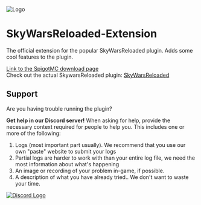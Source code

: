 ![Logo](https://gaagjescraft.net/inc/img/logo-expanded.png)

# SkyWarsReloaded-Extension
The official extension for the popular SkyWarsReloaded plugin. Adds some cool features to the plugin.

[Link to the SpigotMC download page](https://gaagjescraft.net/swre)<br>
Check out the actual SkywarsReloaded plugin: [SkyWarsReloaded](https://gaagjescraft.net/swr)

## Support

Are you having trouble running the plugin?

**Get help in our Discord server!**
When asking for help, provide the necessary context required for people to help you. This includes one or more of the following:

1. Logs (most important part usually). We recommend that you use our own "paste" website to submit your logs
2. Partial logs are harder to work with than your entire log file, we need the most information about what's happening
3. An image or recording of your problem in-game, if possible.
4. A description of what you have already tried.. We don't want to waste your time.

[![Discord Logo](https://upload.wikimedia.org/wikipedia/sco/thumb/9/98/Discord_logo.svg/905px-Discord_logo.svg.png)](https://gaagjescraft.net/discord)

